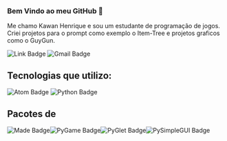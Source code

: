 ### Bem Vindo ao meu GitHub 👋
Me chamo Kawan Henrique e sou um estudante de programação de jogos.
Criei projetos para o prompt como exemplo o Item-Tree e projetos graficos como o GuyGun.

![Link Badge](https://img.shields.io/badge/-Kawan%20Henrique%20Pereira-7AA5FF?&style=for-the-badge&logoColor=white&logo=linkedin) ![Gmail Badge](https://img.shields.io/badge/-kawan.inf@gmail.com-E72D2D?&style=for-the-badge&logoColor=white&logo=gmail) 

## Tecnologias que utilizo:

![Atom Badge](https://img.shields.io/badge/-Atom-2DE0A7?&logo=atom&labelColor=2e3440&style=for-the-badge&logoColor=2DE0A7) ![Python Badge](https://img.shields.io/badge/-PYTHON-678BDC?&logo=python&labelColor=2e3440&style=for-the-badge&logoColor=678BDC)

## Pacotes de 
![Made Badge](https://img.shields.io/badge/-Packages%20Python-678BDC?&labelColor=FFDB7D&style=for-the-badge&logoColor=678BDC)![PyGame Badge](https://img.shields.io/badge/-PYGAME-678BDC?&logo=pypi&labelColor=2e3440&style=for-the-badge&logoColor=678BDC)![PyGlet Badge](https://img.shields.io/badge/-PYGlet-678BDC?&logo=pypi&labelColor=2e3440&style=for-the-badge&logoColor=678BDC)![PySimpleGUI Badge](https://img.shields.io/badge/-PYSimplegui-678BDC?&logo=pypi&labelColor=2e3440&style=for-the-badge&logoColor=678BDC)
